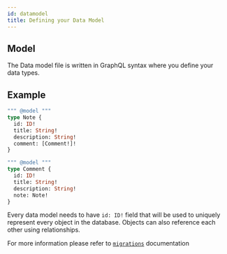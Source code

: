 ```yaml
---
id: datamodel
title: Defining your Data Model
---
```


## Model

The Data model file is written in GraphQL syntax where you define your data types.

## Example

```graphql
""" @model """
type Note {
  id: ID!
  title: String!
  description: String!
  comment: [Comment!]!
}

""" @model """
type Comment {
  id: ID!
  title: String!
  description: String!
  note: Note!
}
```

Every data model needs to have `id: ID!` field that will be used to uniquely represent every object in the database. Objects can also reference each other using relationships.

For more information please refer to [`migrations`](/docs/database-schema-migrations) documentation 
